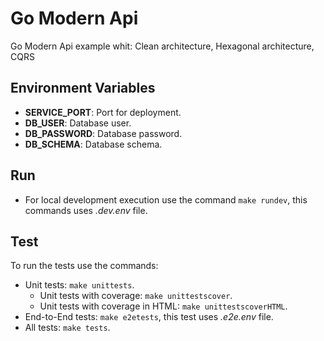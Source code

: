 # Go Modern Api

Go Modern Api example whit: Clean architecture, Hexagonal architecture, CQRS

## Environment Variables

- **SERVICE_PORT**: Port for deployment.
- **DB_USER**: Database user.
- **DB_PASSWORD**: Database password.
- **DB_SCHEMA**: Database schema.

## Run

- For local development execution use the command ```make rundev```, this commands uses _.dev.env_ file.

## Test

To run the tests use the commands:

- Unit tests: ```make unittests```.
  - Unit tests with coverage: ```make unittestscover```.
  - Unit tests with coverage in HTML: ```make unittestscoverHTML```.
- End-to-End tests: ```make e2etests```, this test uses _.e2e.env_ file.
- All tests: ```make tests```.

